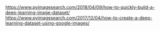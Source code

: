 https://www.pyimagesearch.com/2018/04/09/how-to-quickly-build-a-deep-learning-image-dataset/
https://www.pyimagesearch.com/2017/12/04/how-to-create-a-deep-learning-dataset-using-google-images/
